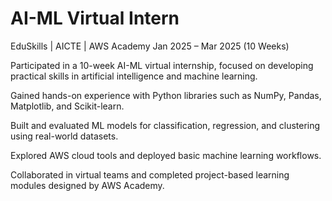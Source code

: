 # AI-ML Virtual Intern
EduSkills | AICTE | AWS Academy
Jan 2025 – Mar 2025 (10 Weeks)

Participated in a 10-week AI-ML virtual internship, focused on developing practical skills in artificial intelligence and machine learning.

Gained hands-on experience with Python libraries such as NumPy, Pandas, Matplotlib, and Scikit-learn.

Built and evaluated ML models for classification, regression, and clustering using real-world datasets.

Explored AWS cloud tools and deployed basic machine learning workflows.

Collaborated in virtual teams and completed project-based learning modules designed by AWS Academy.

